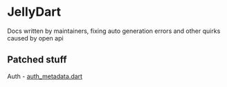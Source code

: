 # JellyDart

Docs written by maintainers, fixing auto generation errors and other quirks caused by open api

## Patched stuff

Auth - [auth_metadata.dart](../jellydart/lib/auth_with_metadata.dart)